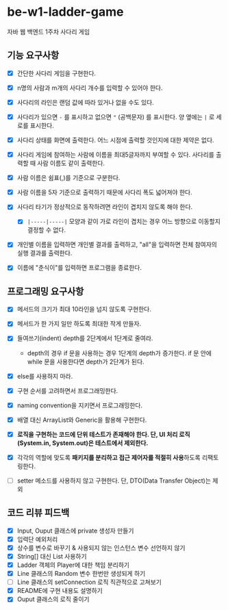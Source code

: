 # be-w1-ladder-game

자바 웹 백엔드 1주차 사다리 게임

## 기능 요구사항

- [x] 간단한 사다리 게임을 구현한다.

- [x] n명의 사람과 m개의 사다리 개수를 입력할 수 있어야 한다.

- [x] 사다리의 라인은 랜덤 값에 따라 있거나 없을 수도 있다.

- [x] 사다리가 있으면 `-` 를 표시하고 없으면 `"` (공백문자) 를 표시한다. 양 옆에는 `|` 로 세로를 표시한다.

- [x] 사다리 상태를 화면에 출력한다. 어느 시점에 출력할 것인지에 대한 제약은 없다.

- [x] 사다리 게임에 참여하는 사람에 이름을 최대5글자까지 부여할 수 있다. 사다리를 출력할 때 사람 이름도 같이 출력한다.

- [x] 사람 이름은 쉼표(,)를 기준으로 구분한다.

- [x] 사람 이름을 5자 기준으로 출력하기 때문에 사다리 폭도 넓어져야 한다.

- [x] 사다리 타기가 정상적으로 동작하려면 라인이 겹치지 않도록 해야 한다.

  - [x] `|-----|-----|` 모양과 같이 가로 라인이 겹치는 경우 어느 방향으로 이동할지 결정할 수 없다.

- [x] 개인별 이름을 입력하면 개인별 결과를 출력하고, "all"을 입력하면 전체 참여자의 실행 결과를 출력한다.

- [x] 이름에 "춘식이"를 입력하면 프로그램을 종료한다.

  


## 프로그래밍 요구사항

- [x] 메서드의 크기가 최대 10라인을 넘지 않도록 구현한다.
- [x] 메서드가 한 가지 일만 하도록 최대한 작게 만들자.
- [x] 들여쓰기(indent) depth를 2단계에서 1단계로 줄여라.
  - depth의 경우 if 문을 사용하는 경우 1단계의 depth가 증가한다. if 문 안에 while 문을 사용한다면 depth가 2단계가 된다.
- [x] else를 사용하지 마라.
- [x] 구현 순서를 고려하면서 프로그래밍한다.
- [x] naming convention을 지키면서 프로그래밍한다.
- [x] 배열 대신 ArrayList와 Generic을 활용해 구현한다.
- [x] **로직을 구현하는 코드에 단위 테스트가 존재해야 한다. 단, UI 처리 로직(System.in, System.out)은 테스트에서 제외한다.**
- [x] 각각의 역할에 맞도록 **패키지를 분리하고 접근 제어자를 적절히 사용**하도록 리팩토링한다.
- [ ] setter 메소드를 사용하지 않고 구현한다. 단, DTO(Data Transfer Object)는 제외



## 코드 리뷰 피드백

- [x] Input, Ouput 클래스에 private 생성자 만들기
- [x] 입력단 예외처리
- [x] 상수를 변수로 바꾸기 & 사용되지 않는 인스턴스 변수 선언하지 않기
- [x] String[] 대신 List 사용하기
- [x] Ladder 객체의 Player에 대한 책임 분리하기
- [x] Line 클래스의 Random 변수 한번만 생성되게 하기
- [ ] Line 클래스의 setConnection 로직 직관적으로 고쳐보기
- [x] README에 구현 내용도 설명하기
- [x] Ouput 클래스의 로직 줄이기
